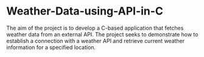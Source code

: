 # Weather-Data-using-API-in-C
The aim of the project is to develop a C-based application that fetches weather data from an external API. The project seeks to demonstrate how to establish a connection with a weather API and retrieve current weather information for a specified location.
